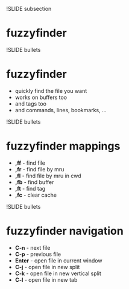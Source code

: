!SLIDE subsection

# fuzzyfinder #

!SLIDE bullets

# fuzzyfinder

* quickly find the file you want
* works on buffers too
* and tags too
* and commands, lines, bookmarks, ...

!SLIDE bullets

# fuzzyfinder mappings

* <b>,ff</b> - find file
* <b>,fr</b> - find file by mru
* <b>,fl</b> - find file by mru in cwd
* <b>,fb</b> - find buffer
* <b>,ft</b> - find tag
* <b>,fc</b> - clear cache

!SLIDE bullets

# fuzzyfinder navigation

* <b>C-n</b> - next file
* <b>C-p</b> - previous file
* <b>Enter</b> - open file in current window
* <b>C-j</b> - open file in new split
* <b>C-k</b> - open file in new vertical split
* <b>C-l</b> - open file in new tab
